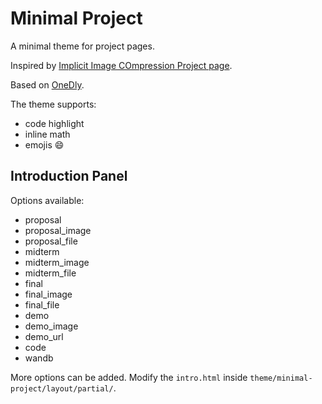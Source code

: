 # Minimal Project
A  minimal theme for project pages.  

Inspired by [Implicit Image COmpression Project page](https://varun19299.github.io/implicit-image-compression/).

Based on [OneDly](https://github.com/cdeck3r/OneDly-Theme).

The theme supports:
- code highlight
- inline math
- emojis :smile:

## Introduction Panel
Options available:
- proposal
- proposal_image
- proposal_file
- midterm
- midterm_image
- midterm_file
- final
- final_image
- final_file
- demo
- demo_image
- demo_url
- code
- wandb

More options can be added. Modify the `intro.html` inside `theme/minimal-project/layout/partial/`.

